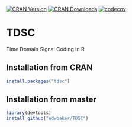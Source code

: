 [![CRAN Version](https://www.r-pkg.org/badges/version/tdsc)](https://cran.r-project.org/package=tdsc) [![CRAN Downloads](https://cranlogs.r-pkg.org/badges/grand-total/tdsc)]() [![codecov](https://codecov.io/gh/edwbaker/TDSC/graph/badge.svg?token=bUc6u9sG3U)](https://codecov.io/gh/edwbaker/TDSC)

# TDSC
Time Domain Signal Coding in R

## Installation from CRAN
````R
install.packages("tdsc")
````
## Installation from master
````R
library(devtools)
install_github("edwbaker/TDSC")
````
